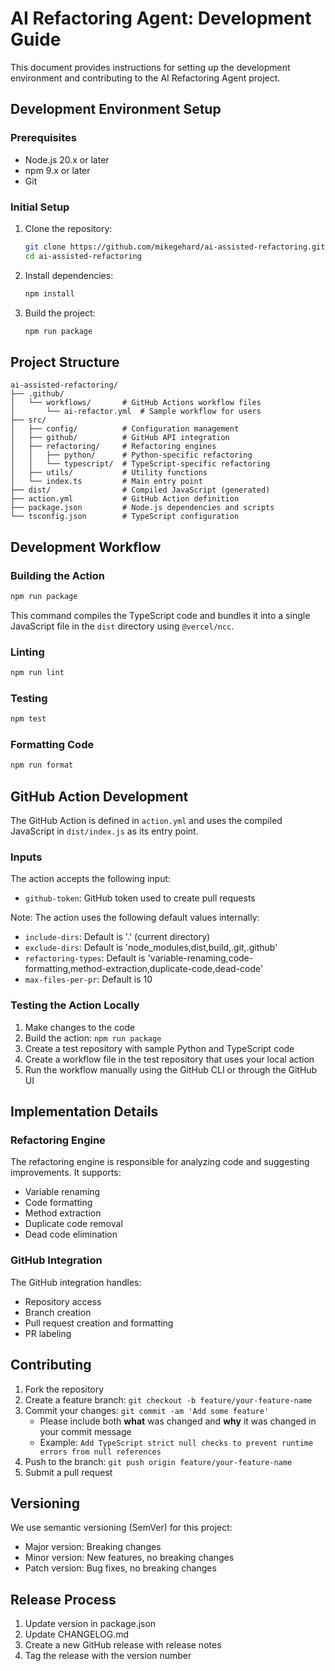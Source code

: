 # AI Refactoring Agent: Development Guide

This document provides instructions for setting up the development environment and contributing to the AI Refactoring Agent project.

## Development Environment Setup

### Prerequisites

- Node.js 20.x or later
- npm 9.x or later
- Git

### Initial Setup

1. Clone the repository:
   ```bash
   git clone https://github.com/mikegehard/ai-assisted-refactoring.git
   cd ai-assisted-refactoring
   ```

2. Install dependencies:
   ```bash
   npm install
   ```

3. Build the project:
   ```bash
   npm run package
   ```

## Project Structure

```
ai-assisted-refactoring/
├── .github/
│   └── workflows/       # GitHub Actions workflow files
│       └── ai-refactor.yml  # Sample workflow for users
├── src/
│   ├── config/          # Configuration management
│   ├── github/          # GitHub API integration
│   ├── refactoring/     # Refactoring engines
│   │   ├── python/      # Python-specific refactoring
│   │   └── typescript/  # TypeScript-specific refactoring
│   ├── utils/           # Utility functions
│   └── index.ts         # Main entry point
├── dist/                # Compiled JavaScript (generated)
├── action.yml           # GitHub Action definition
├── package.json         # Node.js dependencies and scripts
└── tsconfig.json        # TypeScript configuration
```

## Development Workflow

### Building the Action

```bash
npm run package
```

This command compiles the TypeScript code and bundles it into a single JavaScript file in the `dist` directory using `@vercel/ncc`.

### Linting

```bash
npm run lint
```

### Testing

```bash
npm test
```

### Formatting Code

```bash
npm run format
```

## GitHub Action Development

The GitHub Action is defined in `action.yml` and uses the compiled JavaScript in `dist/index.js` as its entry point.

### Inputs

The action accepts the following input:

- `github-token`: GitHub token used to create pull requests

Note: The action uses the following default values internally:
- `include-dirs`: Default is '.' (current directory)
- `exclude-dirs`: Default is 'node_modules,dist,build,.git,.github'
- `refactoring-types`: Default is 'variable-renaming,code-formatting,method-extraction,duplicate-code,dead-code'
- `max-files-per-pr`: Default is 10

### Testing the Action Locally

1. Make changes to the code
2. Build the action: `npm run package`
3. Create a test repository with sample Python and TypeScript code
4. Create a workflow file in the test repository that uses your local action
5. Run the workflow manually using the GitHub CLI or through the GitHub UI

## Implementation Details

### Refactoring Engine

The refactoring engine is responsible for analyzing code and suggesting improvements. It supports:

- Variable renaming
- Code formatting
- Method extraction
- Duplicate code removal
- Dead code elimination

### GitHub Integration

The GitHub integration handles:

- Repository access
- Branch creation
- Pull request creation and formatting
- PR labeling

## Contributing

1. Fork the repository
2. Create a feature branch: `git checkout -b feature/your-feature-name`
3. Commit your changes: `git commit -am 'Add some feature'`
   - Please include both **what** was changed and **why** it was changed in your commit message
   - Example: `Add TypeScript strict null checks to prevent runtime errors from null references`
4. Push to the branch: `git push origin feature/your-feature-name`
5. Submit a pull request

## Versioning

We use semantic versioning (SemVer) for this project:

- Major version: Breaking changes
- Minor version: New features, no breaking changes
- Patch version: Bug fixes, no breaking changes

## Release Process

1. Update version in package.json
2. Update CHANGELOG.md
3. Create a new GitHub release with release notes
4. Tag the release with the version number
